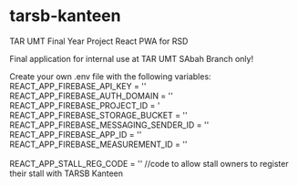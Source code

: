 # tarsb-kanteen
TAR UMT Final Year Project React PWA for RSD

Final application for internal use at TAR UMT SAbah Branch only!

Create your own .env file with the following variables: 
REACT_APP_FIREBASE_API_KEY = ''<br />
REACT_APP_FIREBASE_AUTH_DOMAIN = ''<br />
REACT_APP_FIREBASE_PROJECT_ID = '<br />
REACT_APP_FIREBASE_STORAGE_BUCKET = ''<br />
REACT_APP_FIREBASE_MESSAGING_SENDER_ID = ''<br />
REACT_APP_FIREBASE_APP_ID = ''<br />
REACT_APP_FIREBASE_MEASUREMENT_ID = ''<br />
<br />
REACT_APP_STALL_REG_CODE = '' //code to allow stall owners to register their stall with TARSB Kanteen
